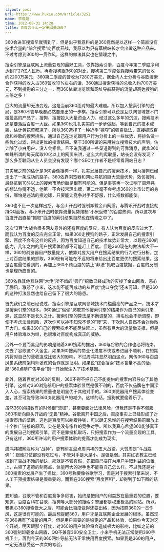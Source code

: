 ```yaml
---
layout: post
url: https://www.huxiu.com/article/3251
name: 李俊超
time: 2012-08-31 14:28
title: 百度为什么一定要回击360？
---
```

360会进军搜索早就猜到了，但是出乎我意料的是360竟然是以这样一个简直没有技术含量的“综合搜索”向百度开战，我原以为只有草根站长才会出做这种产品来。不过考虑到360的一贯作风，这样的做法其实也在情理之中。

搜索引擎是互联网上流量变现的最好工具，依靠搜索引擎，百度今年第二季度净利达到了27亿人民币。再看搜狗跟360的对比，搜狗第二季度依靠搜索带来的营收约2200万美元，360第二季度的营收为7280万美元，据业内人士分析与谷歌搜索合作获得的收入占360营收10%左右的话，360通过搜索获得的总收入约700万美元，不到搜狗的三分之一，而360依靠浏览器和网址导航获得的流量却高达搜狗的三倍之多！

巨大的流量却无法变现，这是当前360面对的最大难题。所以加入搜索引擎的战局，是360不管早晚都必然要走出的一步棋。搜索引擎可以说是互联网领域技术门槛最高的产品了，搜狗、搜搜投入大量资金人力，经过这么多年的沉淀，搜索技术还是要落后百度一大截。如果360也扎扎实实的一步步做起，等到自己的技术成熟，估计黄花菜都凉了。所以360选择了一种近乎“掠夺”的强盗做法，直接抓取百度和谷歌的搜索排名，通过自己在浏览器用户行为分析上的一些优势，将排名做一些优化过滤，得出更优的搜索结果。至于360所谓的采用独立搜索技术的声明，估计除了小白用户，没人会相信。且不说我通过一些渠道得到的可靠消息，就拿360蜘蛛所谓的每天爬取10亿以上的网页来讲，这么大的爬取量，站长会没有发现？那么多互联网从业人员会没有发现？哪个SEO工作者不是经常看网站日志？

其实我之前的估计是360会像搜狗一样，扎实发展自己的搜索技术，因为搜狗已经走出了一条成功的路子。360依靠浏览器和网址导航的巨大流量优势，效仿搜狗，最终拿到10%以上的搜索市场份额是很有可能的。但是事实再一次证明了周鸿祎的想法你猜不透，他第一不会按常理出牌，第二丝毫不会考虑360的上市公司的身份，哪怕是违法的擦边球，只要能让竞争对手不舒服，什么招数都能使。

360也不止一次这样出招。与金山开战时强制卸载金山网盾，与腾讯开战时直接劫持QQ面板，与小米开战时依靠流量优势炮制“小米返修”的百度热词。所以这次与百度开战直接“抓取”百度的索引结果自然也在情理之中了。

这次“3百”大战令很多网友意外的还有百度的反应，有人认为百度的反应过大了。而我认为百度的反应完全正常，如果360走搜狗的路子，正常发展自己的搜索引擎，百度不会有这样的反应，因为百度知道自己的技术优势非常大，以现在360的能力，几年之内的用户搜索体验都不可能赶上百度。但是360现在的做法却大不一样，360的浏览器用户数量庞大，依靠对庞大用户在搜索结果的行为进行分析，加上对百度结果的抓取，360极有可能在不远的将来给出比百度更优的搜索结果。这是百度最怕看到的，再加上360不顾百度的禁止“非法”抓取百度数据，百度的反制也是理所应当的。

360依靠其他互联网“大佬”所不齿的“旁门”招数已经成功的灭掉了金山网盾，恶心了腾讯，激怒了小米，这次能不能再成功的从百度“虎口夺食”还未可知，但是360的这种打法显然也给自己留下了很大的隐患。

首先我们之前已经说过，搜索引擎是互联网领域技术门槛最高的产品之一，技术才是搜索引擎的根本。360通过“偷偷”爬取其他搜索引擎的结果作为自己的索引来源，这显然不是长久之计。搜索引擎的算法是不断调整的，排名也会不断调整，即使不考虑法律风险，这次你可以神不知鬼不觉的“爬”来，下次别人自然不会对你敞开大门。如果360自己的搜索技术不能尽快赶上，虽然有巨大的流量做支撑，但是用户体验难以为继，也很难对百度构成真正的威胁。

另外一个显而易见的影响是随着360搜索的推出，360与谷歌的合作也必将结束。失去了谷歌这个大金主，如果360搜索的商业化进度不快或者进展不顺利，在短期内将对自己的营收造成比较大的影响。不过周鸿祎显然明白这点，网传360与百度凤巢系统前架构师张栋的合作就是证明。如果说“综合搜索”技术含量不高的话，那“360点睛广告平台”则一开始就注入了技术基因。

此外，随着百度对360的反制，360不得不把自己不能提供的搜索内容导向了其他引擎。这样对360浏览器用户的搜索体验显然是很不利的，百度不仅品牌在中国深入人心，搜索结果的质量也是明显优于其他对手的。360浏览器用户搜索体验变差，甚至可能导致360浏览器用户的减少。这样的话，搜狗就要偷着乐了。

虽然360的招数有的时候很“流氓”，甚至要面对法律风险，但我还是不得不佩服360不断向巨头开战的“无畏”精神。谷歌离开中国之后，百度事实上已经形成了对搜索市场的垄断，这也是百度可以躺着挣钱，可以肆无忌惮的在搜索结果前面放上十个推广链接的原因，实在是没有像样的竞争对手。所以我真心希望360能够真正的发展自己的搜索引擎，而不是靠投机取巧，只把搜索作为一个流量变现的工具。只有这样，360所许诺的用户搜索体验的提高才能成为现实。

周鸿祎被网友称为“战神”，更有网友盘点周鸿祎的五大战役，大赞周是“斗战胜佛”：跟谁打仗都没有吃过亏，不管对手是大是小，是强是弱。其实红衣教主已经找到了百战不殆的秘诀，那就是不管真假，先把自己摆在为用户争取利益的位置上，占领了道德的制高点，体量再大的对手也不能将自己怎么样。不过我还是对360搜索的发展产生了担忧，360号称要像谷歌学习，但是对于搜索引擎来说，不人工干预搜索结果是很重要的。而我在360搜索“百度百科”，却得到了如下图的结果。

要知道，谷歌不管和百度竞争多厉害，始终是把用户的利益放在最重要的位置，要知道，百度百科在谷歌、搜狗等大部分的搜索引擎里都是权重极高的网站。所以，我担心360搜索做大之后，可能会比百度做得还要出格，因为按照360的一贯作风，这是很有可能的。最后想提醒360，用户才是互联网企业发展的根本。虽然现在360拥有了海量的用户，但是用户需要的是稳定的产品和体验，如果你今天对这个开战，明天跟那个打仗，对360的用户体验将会造成极大的影响，比如之前的360强制卸载金山网盾，QQ不兼容360安全卫士，小米手机无法正常使用360手机卫士，再到今天的360网址导航无法正常使用百度搜索。如果我是360的用户，一定无法忍受这一次次的考验。

